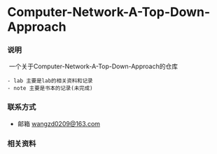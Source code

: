 

# Computer-Network-A-Top-Down-Approach

### 说明

​	一个关于Computer-Network-A-Top-Down-Approach的仓库

```
- lab 主要是lab的相关资料和记录
- note 主要是书本的记录(未完成)
```

### 联系方式

- 邮箱 wangzd0209@163.com

### 相关资料

​	[](https://github.com/wangzd0209/Computer-Network-A-Top-Down-Approach/edit/main/README.md)
